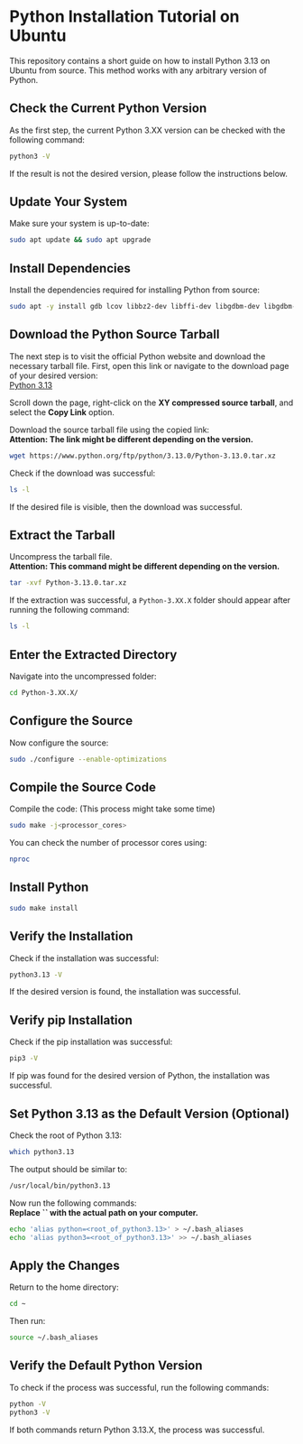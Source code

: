 # Python Installation Tutorial on Ubuntu

This repository contains a short guide on how to install Python 3.13 on Ubuntu from source. This method works with any arbitrary version of Python.

## Check the Current Python Version

As the first step, the current Python 3.XX version can be checked with the following command:

```bash
python3 -V
```

If the result is not the desired version, please follow the instructions below.

## Update Your System

Make sure your system is up-to-date:

```bash
sudo apt update && sudo apt upgrade
```

## Install Dependencies

Install the dependencies required for installing Python from source:

```bash
sudo apt -y install gdb lcov libbz2-dev libffi-dev libgdbm-dev libgdbm-compat-dev liblzma-dev libncurses5-dev libreadline6-dev libssl-dev lzma lzma-dev tk-dev uuid-dev zlib1g-dev gcc make pkg-config
```

## Download the Python Source Tarball

The next step is to visit the official Python website and download the necessary tarball file. First, open this link or navigate to the download page of your desired version:\
[Python 3.13](https://www.python.org/downloads/release/python-3130/)

Scroll down the page, right-click on the **XY compressed source tarball**, and select the **Copy Link** option.



Download the source tarball file using the copied link:\
**Attention: The link might be different depending on the version.**

```bash
wget https://www.python.org/ftp/python/3.13.0/Python-3.13.0.tar.xz
```

Check if the download was successful:

```bash
ls -l
```

If the desired file is visible, then the download was successful.

## Extract the Tarball

Uncompress the tarball file.\
**Attention: This command might be different depending on the version.**

```bash
tar -xvf Python-3.13.0.tar.xz
```

If the extraction was successful, a `Python-3.XX.X` folder should appear after running the following command:

```bash
ls -l
```

## Enter the Extracted Directory

Navigate into the uncompressed folder:

```bash
cd Python-3.XX.X/
```

## Configure the Source

Now configure the source:

```bash
sudo ./configure --enable-optimizations
```

## Compile the Source Code

Compile the code: (This process might take some time)

```bash
sudo make -j<processor_cores>
```

You can check the number of processor cores using:

```bash
nproc
```

## Install Python

```bash
sudo make install
```

## Verify the Installation

Check if the installation was successful:

```bash
python3.13 -V
```

If the desired version is found, the installation was successful.

## Verify pip Installation

Check if the pip installation was successful:

```bash
pip3 -V
```

If pip was found for the desired version of Python, the installation was successful.

## Set Python 3.13 as the Default Version (Optional)

Check the root of Python 3.13:

```bash
which python3.13
```

The output should be similar to:

```bash
/usr/local/bin/python3.13
```

Now run the following commands:\
**Replace **``** with the actual path on your computer.**

```bash
echo 'alias python=<root_of_python3.13>' > ~/.bash_aliases
echo 'alias python3=<root_of_python3.13>' >> ~/.bash_aliases
```

## Apply the Changes

Return to the home directory:

```bash
cd ~
```

Then run:

```bash
source ~/.bash_aliases
```

## Verify the Default Python Version

To check if the process was successful, run the following commands:

```bash
python -V
python3 -V
```

If both commands return Python 3.13.X, the process was successful.

